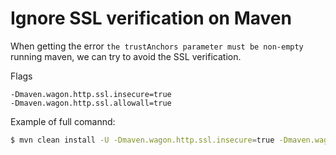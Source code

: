 # Ignore SSL verification on Maven

When getting the error `the trustAnchors parameter must be non-empty` running maven, we can try to avoid the SSL verification.

Flags
```
-Dmaven.wagon.http.ssl.insecure=true
-Dmaven.wagon.http.ssl.allowall=true
```

Example of full comannd:

```bash
$ mvn clean install -U -Dmaven.wagon.http.ssl.insecure=true -Dmaven.wagon.http.ssl.allowall=true
```
